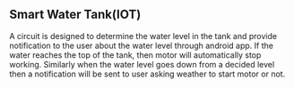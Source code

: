 ## Smart Water Tank(IOT)

A circuit is designed to determine the water level in the tank and provide notification to the user about the water level through android app.
If the water reaches the top of the tank, then motor will automatically stop working. Similarly when the water level goes down from a decided level then a notification will be sent to user asking weather to start motor or not.
